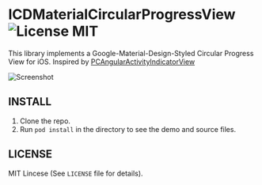 ICDMaterialCircularProgressView ![License MIT](https://go-shields.herokuapp.com/license-MIT-blue.png)
=============


This library implements a Google-Material-Design-Styled Circular Progress View for iOS. Inspired by [PCAngularActivityIndicatorView](https://github.com/phillipcaudell/PCAngularActivityIndicatorView)

![Screenshot](https://github.com/iCodesign/ICDMaterialCircularProgressView/raw/master/ICDMaterialCircularProgressView.gif)

## INSTALL

1. Clone the repo.
2. Run ```pod install``` in the directory to see the demo and source files.

## LICENSE

MIT Lincese (See ```LICENSE``` file for details).